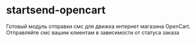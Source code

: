 # startsend-opencart
Готовый модуль отправки смс для движка интернет магазина OpenCart. Отправляйте смс вашим клиентам в зависимости от статуса заказа
